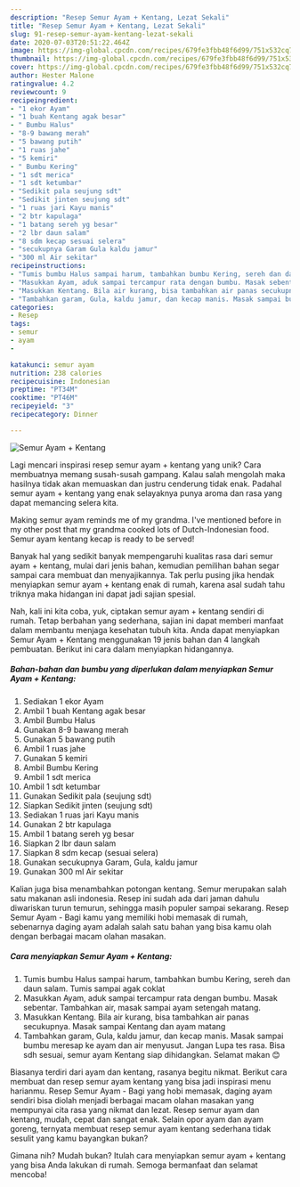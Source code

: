 ```yaml
---
description: "Resep Semur Ayam + Kentang, Lezat Sekali"
title: "Resep Semur Ayam + Kentang, Lezat Sekali"
slug: 91-resep-semur-ayam-kentang-lezat-sekali
date: 2020-07-03T20:51:22.464Z
image: https://img-global.cpcdn.com/recipes/679fe3fbb48f6d99/751x532cq70/semur-ayam-kentang-foto-resep-utama.jpg
thumbnail: https://img-global.cpcdn.com/recipes/679fe3fbb48f6d99/751x532cq70/semur-ayam-kentang-foto-resep-utama.jpg
cover: https://img-global.cpcdn.com/recipes/679fe3fbb48f6d99/751x532cq70/semur-ayam-kentang-foto-resep-utama.jpg
author: Hester Malone
ratingvalue: 4.2
reviewcount: 9
recipeingredient:
- "1 ekor Ayam"
- "1 buah Kentang agak besar"
- " Bumbu Halus"
- "8-9 bawang merah"
- "5 bawang putih"
- "1 ruas jahe"
- "5 kemiri"
- " Bumbu Kering"
- "1 sdt merica"
- "1 sdt ketumbar"
- "Sedikit pala seujung sdt"
- "Sedikit jinten seujung sdt"
- "1 ruas jari Kayu manis"
- "2 btr kapulaga"
- "1 batang sereh yg besar"
- "2 lbr daun salam"
- "8 sdm kecap sesuai selera"
- "secukupnya Garam Gula kaldu jamur"
- "300 ml Air sekitar"
recipeinstructions:
- "Tumis bumbu Halus sampai harum, tambahkan bumbu Kering, sereh dan daun salam. Tumis sampai agak coklat"
- "Masukkan Ayam, aduk sampai tercampur rata dengan bumbu. Masak sebentar. Tambahkan air, masak sampai ayam setengah matang."
- "Masukkan Kentang. Bila air kurang, bisa tambahkan air panas secukupnya. Masak sampai Kentang dan ayam matang"
- "Tambahkan garam, Gula, kaldu jamur, dan kecap manis. Masak sampai bumbu meresap ke ayam dan air menyusut. Jangan Lupa tes rasa. Bisa sdh sesuai, semur ayam Kentang siap dihidangkan. Selamat makan 😊"
categories:
- Resep
tags:
- semur
- ayam
- 

katakunci: semur ayam  
nutrition: 238 calories
recipecuisine: Indonesian
preptime: "PT34M"
cooktime: "PT46M"
recipeyield: "3"
recipecategory: Dinner

---
```



![Semur Ayam + Kentang](https://img-global.cpcdn.com/recipes/679fe3fbb48f6d99/751x532cq70/semur-ayam-kentang-foto-resep-utama.jpg)

Lagi mencari inspirasi resep semur ayam + kentang yang unik? Cara membuatnya memang susah-susah gampang. Kalau salah mengolah maka hasilnya tidak akan memuaskan dan justru cenderung tidak enak. Padahal semur ayam + kentang yang enak selayaknya punya aroma dan rasa yang dapat memancing selera kita.

Making semur ayam reminds me of my grandma. I&#39;ve mentioned before in my other post that my grandma cooked lots of Dutch-Indonesian food. Semur ayam kentang kecap is ready to be served!

Banyak hal yang sedikit banyak mempengaruhi kualitas rasa dari semur ayam + kentang, mulai dari jenis bahan, kemudian pemilihan bahan segar sampai cara membuat dan menyajikannya. Tak perlu pusing jika hendak menyiapkan semur ayam + kentang enak di rumah, karena asal sudah tahu triknya maka hidangan ini dapat jadi sajian spesial.


Nah, kali ini kita coba, yuk, ciptakan semur ayam + kentang sendiri di rumah. Tetap berbahan yang sederhana, sajian ini dapat memberi manfaat dalam membantu menjaga kesehatan tubuh kita. Anda dapat menyiapkan Semur Ayam + Kentang menggunakan 19 jenis bahan dan 4 langkah pembuatan. Berikut ini cara dalam menyiapkan hidangannya.

<!--inarticleads1-->

##### Bahan-bahan dan bumbu yang diperlukan dalam menyiapkan Semur Ayam + Kentang:

1. Sediakan 1 ekor Ayam
1. Ambil 1 buah Kentang agak besar
1. Ambil  Bumbu Halus
1. Gunakan 8-9 bawang merah
1. Gunakan 5 bawang putih
1. Ambil 1 ruas jahe
1. Gunakan 5 kemiri
1. Ambil  Bumbu Kering
1. Ambil 1 sdt merica
1. Ambil 1 sdt ketumbar
1. Gunakan Sedikit pala (seujung sdt)
1. Siapkan Sedikit jinten (seujung sdt)
1. Sediakan 1 ruas jari Kayu manis
1. Gunakan 2 btr kapulaga
1. Ambil 1 batang sereh yg besar
1. Siapkan 2 lbr daun salam
1. Siapkan 8 sdm kecap (sesuai selera)
1. Gunakan secukupnya Garam, Gula, kaldu jamur
1. Gunakan 300 ml Air sekitar


Kalian juga bisa menambahkan potongan kentang. Semur merupakan salah satu makanan asli indonesia. Resep ini sudah ada dari jaman dahulu diwariskan turun temurun, sehingga masih populer sampai sekarang. Resep Semur Ayam - Bagi kamu yang memiliki hobi memasak di rumah, sebenarnya daging ayam adalah salah satu bahan yang bisa kamu olah dengan berbagai macam olahan masakan. 

<!--inarticleads2-->

##### Cara menyiapkan Semur Ayam + Kentang:

1. Tumis bumbu Halus sampai harum, tambahkan bumbu Kering, sereh dan daun salam. Tumis sampai agak coklat
1. Masukkan Ayam, aduk sampai tercampur rata dengan bumbu. Masak sebentar. Tambahkan air, masak sampai ayam setengah matang.
1. Masukkan Kentang. Bila air kurang, bisa tambahkan air panas secukupnya. Masak sampai Kentang dan ayam matang
1. Tambahkan garam, Gula, kaldu jamur, dan kecap manis. Masak sampai bumbu meresap ke ayam dan air menyusut. Jangan Lupa tes rasa. Bisa sdh sesuai, semur ayam Kentang siap dihidangkan. Selamat makan 😊


Biasanya terdiri dari ayam dan kentang, rasanya begitu nikmat. Berikut cara membuat dan resep semur ayam kentang yang bisa jadi inspirasi menu harianmu. Resep Semur Ayam - Bagi yang hobi memasak, daging ayam sendiri bisa diolah menjadi berbagai macam olahan masakan yang mempunyai cita rasa yang nikmat dan lezat. Resep semur ayam dan kentang, mudah, cepat dan sangat enak. Selain opor ayam dan ayam goreng, ternyata membuat resep semur ayam kentang sederhana tidak sesulit yang kamu bayangkan bukan? 

Gimana nih? Mudah bukan? Itulah cara menyiapkan semur ayam + kentang yang bisa Anda lakukan di rumah. Semoga bermanfaat dan selamat mencoba!
